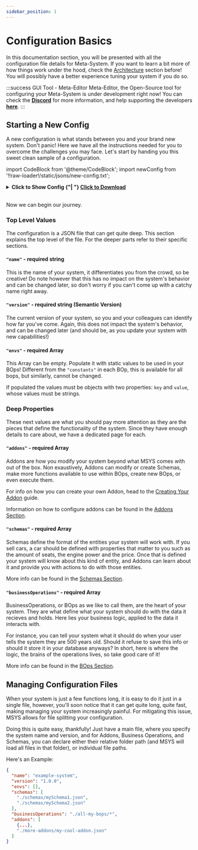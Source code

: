 ```yaml
---
sidebar_position: 1
---
```


# Configuration Basics
In this documentation section, you will be presented with all the configuration file details for Meta-System. If you want to learn a bit more of how things work under the hood, check the [Architecture](../architecture/software-design.md) section before! You will possibly have a better experience tuning your system if you do so.

:::success GUI Tool - Meta-Editor
Meta-Editor, the Open-Source tool for configuring your Meta-System is under development right now! You can check the [**Discord**](https://discord.gg/ndGsnbTW7V) for more information, and help supporting the developers [**here**](./basics.md).
:::

## Starting a New Config
A new configuration is what stands between you and your brand new system. Don't panic! Here we have all the instructions needed for you to overcome the challenges you may face. Let's start by handing you this sweet clean sample of a configuration.

import CodeBlock from '@theme/CodeBlock';
import newConfig from '!!raw-loader!/static/jsons/new-config.txt';

<details>
  <summary><b>Click to Show Config {"| "}
  <a href="pathname:///jsons/new-config.txt" download="new-config.json">Click to Download</a>
</b></summary>
<CodeBlock className="language-json">{newConfig}</CodeBlock>
</details><br/>

Now we can begin our journey.

### Top Level Values
The configuration is a JSON file that can get quite deep. This section explains the top level of the file. For the deeper parts refer to their specific sections.

#### `"name"` - required string
This is the name of your system, it differentiates you from the crowd, so be creative! Do note however that this has no impact on the system's behavior and can be changed later, so don't worry if you can't come up with a catchy name right away.
 
#### `"version"` - required string (Semantic Version)
The current version of your system, so you and your colleagues can identify how far you've come. Again, this does not impact the system's behavior, and can be changed later (and should be, as you update your system with new capabilities!)

#### `"envs"` - required Array
This Array can be empty. Populate it with static values to be used in your BOps! Different from the `"constants"` in each BOp, this is available for all bops, but similarly, cannot be changed.

If populated the values must be objects with two properties: `key` and `value`, whose values must be strings.

### Deep Properties
These next values are what you should pay more attention as they are the pieces that define the functionality of the system. Since they have enough details to care about, we have a dedicated page for each.

#### `"addons"` - required Array
Addons are how you modify your system beyond what MSYS comes with out of the box. Non exaustively, Addons can modify or create Schemas, make more functions available to use within BOps, create new BOps, or even execute them.

For info on how you can create your own Addon, head to the [Creating Your Addon](../../guides/creating-addons.md) guide.
 
Information on how to configure addons can be found in the [Addons Section](./addons-config.md).
 
#### `"schemas"` - required Array
Schemas define the format of the entities your system will work with. If you sell cars, a car should be defined with properties that matter to you such as the amount of seats, the engine power and the price. Once that is defined your system will know about this kind of entity, and Addons can learn about it and provide you with actions to do with those entities.
 
More info can be found in the [Schemas Section](./schema-config.md).
 
#### `"businessOperations"` - required Array
BusinessOperations, or BOps as we like to call them, are the heart of your system. They are what define what your system should do with the data it recieves and holds. Here lies your business logic, applied to the data it interacts with.

For instance, you can tell your system what it should do when your user tells the system they are 500 years old. Should it refuse to save this info or should it store it in your database anyways? In short, here is where the logic, the brains of the operations lives, so take good care of it!

More info can be found in the [BOps Section](./bops/bops.md).

## Managing Configuration Files
When your system is just a few functions long, it is easy to do it just in a single file, however, you'll soon notice that it can get quite long, quite fast, making managing your system increasingly painful. For mitigating this issue, MSYS allows for file splitting your configuration.

Doing this is quite easy, thankfully! Just have a main file, where you specify the system name and version, and for Addons, Business Operations, and Schemas, you can declare either their relative folder path (and MSYS will load all files in that folder), or individual file paths.

Here's an Example:
```json
{
  "name": "example-system",
  "version": "1.0.0",
  "envs": [],
  "schemas": [
    "./schemas/mySchema1.json",
    "./schemas/mySchema2.json"
  ],
  "businessOperations": "./all-my-bops/*",
  "addons": [
    {...},
    "./more-addons/my-cool-addon.json"
  ]
}
```
